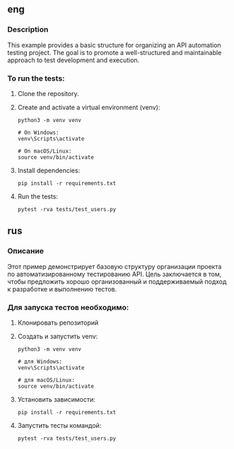 ## eng
### Description
This example provides a basic structure for organizing an API automation testing project. The goal is to promote a well-structured and maintainable approach to test development and execution.
### To run the tests:
1. Clone the repository.
2. Create and activate a virtual environment (venv):

      ```
      python3 -m venv venv

      # On Windows:
      venv\Scripts\activate

      # On macOS/Linux:
      source venv/bin/activate
      ```
3. Install dependencies: 

      `pip install -r requirements.txt`

4. Run the tests: 

      `pytest -rva tests/test_users.py`


## rus
### Описание
Этот пример демонстрирует базовую структуру организации проекта по автоматизированному тестированию API. Цель заключается в том, чтобы предложить хорошо организованный и поддерживаемый подход к разработке и выполнению тестов.
### Для запуска тестов необходимо:
1. Клонировать репозиторий
2. Создать и запустить venv:

      ```
      python3 -m venv venv

      # для Windows:
      venv\Scripts\activate

      # для macOS/Linux:
      source venv/bin/activate
      ```
3. Установить зависимости:
   
     `pip install -r requirements.txt`

4. Запустить тесты командой:

     `pytest -rva tests/test_users.py`

